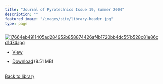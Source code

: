 ```yaml
---
title: "Journal of Pyrotechnics Issue 19, Summer 2004"
description: ""
featured_image: "/images/site/library-header.jpg"
type: page
---
```


<a href="" target="_blank">![17664eb4911405ad284952b858874426af4b1720bb4dc551b528c81e86cd1d74.jpg](/images/library/17664eb4911405ad284952b858874426af4b1720bb4dc551b528c81e86cd1d74.jpg)</a>
* <a href="" target="_blank">View</a>

* [Download]() (8.51 MB)

<br />[Back to library](/library/)
